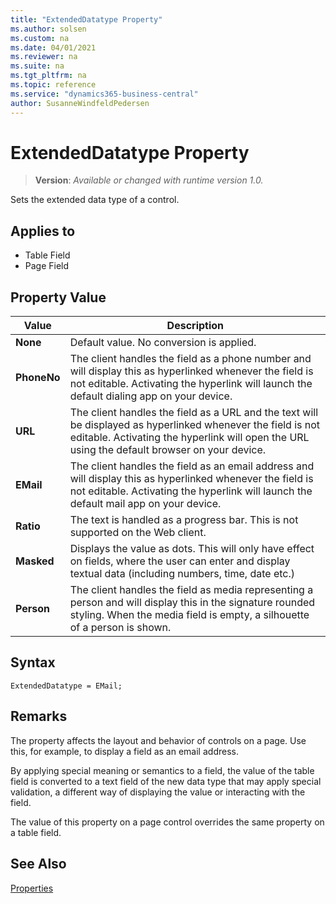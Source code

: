 ```yaml
---
title: "ExtendedDatatype Property"
ms.author: solsen
ms.custom: na
ms.date: 04/01/2021
ms.reviewer: na
ms.suite: na
ms.tgt_pltfrm: na
ms.topic: reference
ms.service: "dynamics365-business-central"
author: SusanneWindfeldPedersen
---
```

[//]: # (START>DO_NOT_EDIT)
[//]: # (IMPORTANT:Do not edit any of the content between here and the END>DO_NOT_EDIT.)
[//]: # (Any modifications should be made in the .xml files in the ModernDev repo.)
# ExtendedDatatype Property
> **Version**: _Available or changed with runtime version 1.0._

Sets the extended data type of a control.

## Applies to
-   Table Field
-   Page Field

## Property Value

|Value|Description|
|-----------|---------------------------------------|
|**None**|Default value. No conversion is applied.|
|**PhoneNo**|The client handles the field as a phone number and will display this as hyperlinked whenever the field is not editable. Activating the hyperlink will launch the default dialing app on your device.|
|**URL**|The client handles the field as a URL and the text will be displayed as hyperlinked whenever the field is not editable. Activating the hyperlink will open the URL using the default browser on your device.|
|**EMail**|The client handles the field as an email address and will display this as hyperlinked whenever the field is not editable. Activating the hyperlink will launch the default mail app on your device.|
|**Ratio**|The text is handled as a progress bar. This is not supported on the Web client.|
|**Masked**|Displays the value as dots. This will only have effect on fields, where the user can enter and display textual data (including numbers, time, date etc.)|
|**Person**|The client handles the field as media representing a person and will display this in the signature rounded styling. When the media field is empty, a silhouette of a person is shown.|

[//]: # (IMPORTANT: END>DO_NOT_EDIT)


## Syntax

```AL
ExtendedDatatype = EMail;
```
 
## Remarks

The property affects the layout and behavior of controls on a page. Use this, for example, to display a field as an email address.

By applying special meaning or semantics to a field, the value of the table field is converted to a text field of the new data type that may apply special validation, a different way of displaying the value or interacting with the field.

The value of this property on a page control overrides the same property on a table field.

## See Also

[Properties](devenv-properties.md)